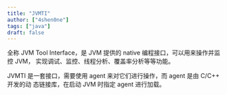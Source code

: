 ```yaml
---
title: "JVMTI"
author: ["4shen0ne"]
tags: ["java"]
draft: false
---
```


全称 JVM Tool Interface，是 JVM 提供的 native 编程接口，可以用来操作并监控 JVM，
实现调试、监控、线程分析、覆盖率分析等等功能。

JVMTI 是一套接口，需要使用 agent 来对它们进行操作，而 agent 是由 C/C++ 开发的动
态链接库，在启动 JVM 时指定 agent 进行加载。
